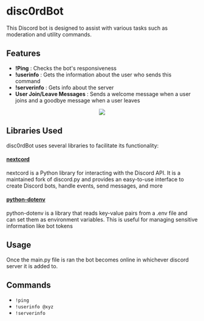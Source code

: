 # disc0rdBot

This Discord bot is designed to assist with various tasks such as moderation and utility commands.


## Features

- **!Ping** : Checks the bot's responsiveness
- **!userinfo** : Gets the information about the user who sends this command
- **!serverinfo** : Gets info about the server
- **User Join/Leave Messages** : Sends a welcome message when a user joins and a goodbye message when a user leaves

<div align="center">
    <img src="https://i.giphy.com/media/v1.Y2lkPTc5MGI3NjExbTgza3J5eDI4bDltN2VpanZvMG1tbmQ2ZHdnbDh5dDJpMDFwMjdkNiZlcD12MV9pbnRlcm5hbF9naWZfYnlfaWQmY3Q9Zw/HNqcumvSGHYjK/giphy.gif"> 
</div>


## Libraries Used

disc0rdBot uses several libraries to facilitate its functionality:

#### [nextcord](https://github.com/nextcord/nextcord)
nextcord is a Python library for interacting with the Discord API. It is a maintained fork of discord.py and provides an easy-to-use interface to create Discord bots, handle events, send messages, and more

#### [python-dotenv](https://github.com/theskumar/python-dotenv)

python-dotenv is a library that reads key-value pairs from a .env file and can set them as environment variables. This is useful for managing sensitive information like bot tokens
## Usage
Once the main.py file is ran the bot becomes online in whichever discord server it is added to. 

## Commands

- `!ping`
- `!userinfo @xyz`
- `!serverinfo`


